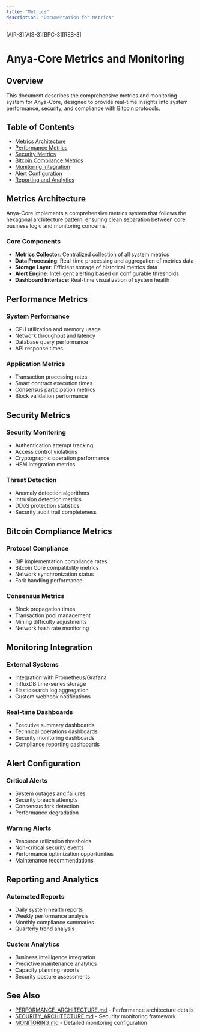 ```yaml
---
title: "Metrics"
description: "Documentation for Metrics"
---
```


[AIR-3][AIS-3][BPC-3][RES-3]

<!-- markdownlint-disable MD013 line-length -->

# Anya-Core Metrics and Monitoring

## Overview

This document describes the comprehensive metrics and monitoring system for Anya-Core, designed to provide real-time insights into system performance, security, and compliance with Bitcoin protocols.

## Table of Contents

- [Metrics Architecture](#metrics-architecture)
- [Performance Metrics](#performance-metrics)
- [Security Metrics](#security-metrics)
- [Bitcoin Compliance Metrics](#bitcoin-compliance-metrics)
- [Monitoring Integration](#monitoring-integration)
- [Alert Configuration](#alert-configuration)
- [Reporting and Analytics](#reporting-and-analytics)

## Metrics Architecture

Anya-Core implements a comprehensive metrics system that follows the hexagonal architecture pattern, ensuring clean separation between core business logic and monitoring concerns.

### Core Components

- **Metrics Collector**: Centralized collection of all system metrics
- **Data Processing**: Real-time processing and aggregation of metrics data
- **Storage Layer**: Efficient storage of historical metrics data
- **Alert Engine**: Intelligent alerting based on configurable thresholds
- **Dashboard Interface**: Real-time visualization of system health

## Performance Metrics

### System Performance
- CPU utilization and memory usage
- Network throughput and latency
- Database query performance
- API response times

### Application Metrics
- Transaction processing rates
- Smart contract execution times
- Consensus participation metrics
- Block validation performance

## Security Metrics

### Security Monitoring
- Authentication attempt tracking
- Access control violations
- Cryptographic operation performance
- HSM integration metrics

### Threat Detection
- Anomaly detection algorithms
- Intrusion detection metrics
- DDoS protection statistics
- Security audit trail completeness

## Bitcoin Compliance Metrics

### Protocol Compliance
- BIP implementation compliance rates
- Bitcoin Core compatibility metrics
- Network synchronization status
- Fork handling performance

### Consensus Metrics
- Block propagation times
- Transaction pool management
- Mining difficulty adjustments
- Network hash rate monitoring

## Monitoring Integration

### External Systems
- Integration with Prometheus/Grafana
- InfluxDB time-series storage
- Elasticsearch log aggregation
- Custom webhook notifications

### Real-time Dashboards
- Executive summary dashboards
- Technical operations dashboards
- Security monitoring dashboards
- Compliance reporting dashboards

## Alert Configuration

### Critical Alerts
- System outages and failures
- Security breach attempts
- Consensus fork detection
- Performance degradation

### Warning Alerts
- Resource utilization thresholds
- Non-critical security events
- Performance optimization opportunities
- Maintenance recommendations

## Reporting and Analytics

### Automated Reports
- Daily system health reports
- Weekly performance analysis
- Monthly compliance summaries
- Quarterly trend analysis

### Custom Analytics
- Business intelligence integration
- Predictive maintenance analytics
- Capacity planning reports
- Security posture assessments

## See Also

- [PERFORMANCE_ARCHITECTURE.md](./PERFORMANCE_ARCHITECTURE.md) - Performance architecture details
- [SECURITY_ARCHITECTURE.md](./SECURITY_ARCHITECTURE.md) - Security monitoring framework
- [MONITORING.md](./monitoring/) - Detailed monitoring configuration

